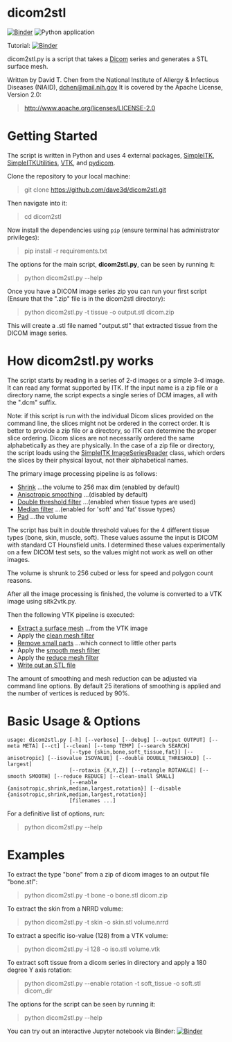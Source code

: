 dicom2stl
=========

[![Binder](https://mybinder.org/badge_logo.svg)](https://mybinder.org/v2/gh/dave3d/dicom2stl/main?filepath=examples%2FIsosurface.ipynb)
![Python application](https://github.com/dave3d/dicom2stl/workflows/Python%20application/badge.svg)

Tutorial: [![Binder](https://mybinder.org/badge_logo.svg)](https://mybinder.org/v2/gh/dave3d/dicom2stl/main?filepath=examples%2FTutorial.ipynb)

dicom2stl.py is a script that takes a [Dicom](https://www.dicomstandard.org/about/)
series and generates a STL surface mesh.

Written by David T. Chen from the National Institute of Allergy & Infectious Diseases (NIAID),
dchen@mail.nih.gov It is covered by the Apache License, Version 2.0:
> http://www.apache.org/licenses/LICENSE-2.0

Getting Started
===============
The script is written in Python and uses 4 external packages, [SimpleITK](https://simpleitk.readthedocs.io/en/master/), [SimpleITKUtilities](https://github.com/SimpleITK/SimpleITKUtilities), [VTK](https://vtk.org), and [pydicom](https://pydicom.github.io/).

Clone the repository to your local machine:

> git clone https://github.com/dave3d/dicom2stl.git

Then navigate into it:

> cd dicom2stl

Now install the dependencies using `pip` (ensure terminal has administrator privileges):
> pip install -r requirements.txt

The options for the main script, **dicom2stl.py**, can be seen by running it:
> python dicom2stl.py --help

Once you have a DICOM image series zip you can run your first script (Ensure that the ".zip" file is in the dicom2stl directory):
> python dicom2stl.py -t tissue -o output.stl dicom.zip

This will create a .stl file named "output.stl" that extracted tissue from the DICOM image series.

How dicom2stl.py works
======================
The script starts by reading in a series of 2-d images or a simple 3-d image.
It can read any format supported by ITK.  If the input name is a zip file or
a directory name, the script expects a single series of DCM images, all with
the ".dcm" suffix.

Note: if this script is run with the individual Dicom slices provided on the
command line, the slices might not be ordered in the correct order.  It is
better to provide a zip file or a directory, so ITK can determine the proper
slice ordering.  Dicom slices are not necessarily ordered the same
alphabetically as they are physically.  In the case of a zip file or directory,
the script loads using the
[SimpleITK ImageSeriesReader](https://simpleitk.readthedocs.io/en/master/Examples/DicomSeriesReader/Documentation.html)
class, which orders the slices by their physical layout, not their alphabetical
names.

The primary image processing pipeline is as follows:
* [Shrink](https://itk.org/SimpleITKDoxygen/html/classitk_1_1simple_1_1ShrinkImageFilter.html)
...the volume to 256 max dim (enabled by default)
* [Anisotropic smoothing](https://itk.org/SimpleITKDoxygen/html/classitk_1_1simple_1_1CurvatureAnisotropicDiffusionImageFilter.html)
...(disabled by default)
* [Double threshold filter](https://itk.org/SimpleITKDoxygen/html/classitk_1_1simple_1_1DoubleThresholdImageFilter.html)
...(enabled when tissue types are used)
* [Median filter](https://itk.org/SimpleITKDoxygen/html/classitk_1_1simple_1_1MedianImageFilter.html)
...(enabled for 'soft' and 'fat' tissue types)
* [Pad](https://itk.org/SimpleITKDoxygen/html/classitk_1_1simple_1_1ConstantPadImageFilter.html)
...the volume

The script has built in double threshold values for the 4 different tissue
types (bone, skin, muscle, soft).  These values assume the input is DICOM with
standard CT Hounsfield units.  I determined these values experimentally on a
few DICOM test sets, so the values might not work as well on other images.

The volume is shrunk to 256 cubed or less for speed and polygon count reasons.

After all the image processing is finished, the volume is converted to a VTK
image using sitk2vtk.py.

Then the following VTK pipeline is executed:
* [Extract a surface mesh](https://vtk.org/doc/nightly/html/classvtkContourFilter.html)
...from the VTK image
* Apply the [clean mesh filter](https://vtk.org/doc/nightly/html/classvtkCleanPolyData.html)
* [Remove small parts](https://vtk.org/doc/nightly/html/classvtkPolyDataConnectivityFilter.html)
...which connect to little other parts
* Apply the [smooth mesh filter](https://vtk.org/doc/nightly/html/classvtkSmoothPolyDataFilter.html)
* Apply the [reduce mesh filter](https://vtk.org/doc/nightly/html/classvtkQuadricDecimation.html)
* [Write out an STL file](https://vtk.org/doc/nightly/html/classvtkSTLWriter.html)

The amount of smoothing and mesh reduction can be adjusted via command line
options.  By default 25 iterations of smoothing is applied and the number of
vertices is reduced by 90%.

Basic Usage & Options
========
```
usage: dicom2stl.py [-h] [--verbose] [--debug] [--output OUTPUT] [--meta META] [--ct] [--clean] [--temp TEMP] [--search SEARCH]
                    [--type {skin,bone,soft_tissue,fat}] [--anisotropic] [--isovalue ISOVALUE] [--double DOUBLE_THRESHOLD] [--largest]
                    [--rotaxis {X,Y,Z}] [--rotangle ROTANGLE] [--smooth SMOOTH] [--reduce REDUCE] [--clean-small SMALL]
                    [--enable {anisotropic,shrink,median,largest,rotation}] [--disable {anisotropic,shrink,median,largest,rotation}]
                    [filenames ...]
```
For a definitive list of options, run:
> python dicom2stl.py --help


Examples
========

To extract the type "bone" from a zip of dicom images to an output file "bone.stl":
> python dicom2stl.py -t bone -o bone.stl dicom.zip

To extract the skin from a NRRD volume:
> python dicom2stl.py -t skin -o skin.stl volume.nrrd

To extract a specific iso-value (128) from a VTK volume:
> python dicom2stl.py -i 128 -o iso.stl volume.vtk

To extract soft tissue from a dicom series in directory and
apply a 180 degree Y axis rotation:
> python dicom2stl.py --enable rotation -t soft_tissue -o soft.stl dicom_dir

The options for the script can be seen by running it:
> python dicom2stl.py --help

You can try out an interactive Jupyter notebook via Binder:
[![Binder](https://mybinder.org/badge_logo.svg)](https://mybinder.org/v2/gh/dave3d/dicom2stl/main?filepath=examples%2FIsosurface.ipynb)